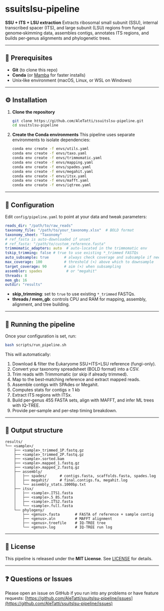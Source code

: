 # ssuitslsu-pipeline

**SSU + ITS + LSU extraction**
Extracts ribosomal small subunit (SSU), internal transcribed spacer (ITS), and large subunit (LSU) regions from fungal genome‐skimming data, assembles contigs, annotates ITS regions, and builds per‐genus alignments and phylogenetic trees.

---

## 🔧 Prerequisites

* **Git** (to clone this repo)
* **Conda** (or [Mamba](https://mamba.readthedocs.io/) for faster installs)
* Unix‐like environment (macOS, Linux, or WSL on Windows)

---

## ⚙️ Installation

1. **Clone the repository**

   ```bash
   git clone https://github.com/AleTatti/ssuitslsu-pipeline.git
   cd ssuitslsu-pipeline
   ```

2. **Create the Conda environments**
   This pipeline uses separate environments to isolate dependencies:

   ```bash
   conda env create -f envs/utils.yaml
   conda env create -f envs/taxo.yaml
   conda env create -f envs/trimmomatic.yaml
   conda env create -f envs/mapping.yaml
   conda env create -f envs/spades.yaml
   conda env create -f envs/megahit.yaml
   conda env create -f envs/itsx.yaml
   conda env create -f envs/mafft.yaml
   conda env create -f envs/iqtree.yaml
   ```

---

## 📝 Configuration

Edit `config/pipeline.yaml` to point at your data and tweak parameters:

```yaml
reads_dir: "/path/to/raw_reads"
taxonomy_file: "/path/to/your_taxonomy.xlsx"  # BOLD format
taxonomy_sheet: "Taxonomy"
# ref_fasta is auto-downloaded if unset
# ref_fasta: "/path/to/custom_reference.fasta"
trimmomatic_adapters: auto  # auto‐located in the trimmomatic env
tskip_trimming: false # true to use existing *_trimmed FASTQs
auto_subsample: true       # always check coverage and subsample if needed
max_coverage: 100          # threshold (×) above which to downsample
target_coverage: 90        # aim (×) when subsampling
assembler: spades           # or "megahit"
threads: 8
mem_gb: 16
outdir: "results"
```

* **skip\_trimming**: set to `true` to use existing `*_trimmed` FASTQs.
* **threads / mem\_gb**: controls CPU and RAM for mapping, assembly, alignment, and tree building.

---

## 🚀 Running the pipeline

Once your configuration is set, run:

```bash
bash scripts/run_pipeline.sh
```

This will automatically:

1. Download & filter the Eukaryome SSU+ITS+LSU reference (fungi-only).
2. Convert your taxonomy spreadsheet (BOLD format) into a CSV.
3. Trim reads with Trimmomatic (or skip if already trimmed).
4. Map to the best‐matching reference and extract mapped reads.
5. Assemble contigs with SPAdes or Megahit.
6. Computes stats for contigs ≥ 1 kb
7. Extract ITS regions with ITSx.
8. Build per‐genus 45S FASTA sets, align with MAFFT, and infer ML trees with IQ-TREE.
9. Provide per‐sample and per‐step timing breakdown.

---

## 📂 Output structure

```
results/
└── <sample>/
    ├── <sample>_trimmed_1P.fastq.gz
    ├── <sample>_trimmed_2P.fastq.gz
    ├── <sample>.sorted.bam
    ├── <sample>.mapped_1.fastq.gz
    ├── <sample>.mapped_2.fastq.gz
    ├── assembly/
    │   ├── spades/      # contigs.fasta, scaffolds.fasta, spades.log
    │   ├── megahit/     # final.contigs.fa, megahit.log
    │   └── assembly_stats.1000bp.txt
    ├── itsx/
    │   ├── <sample>.ITS1.fasta
    │   ├── <sample>.5_8S.fasta
    │   ├── <sample>.ITS2.fasta
    │   └── <sample>.full.fasta
    └── phylogeny/
        ├── <genus>.fasta       # FASTA of reference + sample contig
        ├── <genus>.aln         # MAFFT alignment
        ├── <genus>.treefile    # IQ-TREE tree
        └── <genus>.log         # IQ-TREE run log
```

---

## 📄 License

This pipeline is released under the **MIT License**. See [LICENSE](LICENSE) for details.

---

## ❓ Questions or Issues

Please open an issue on GitHub if you run into any problems or have feature requests:
[https://github.com/AleTatti/ssuitslsu-pipeline/issues](https://github.com/AleTatti/ssuitslsu-pipeline/issues)
